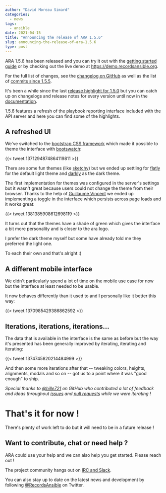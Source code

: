 ```yaml
---
author: "David Moreau Simard"
categories:
  - news
tags:
  - ansible
date: 2021-04-15
title: "Announcing the release of ARA 1.5.6"
slug: announcing-the-release-of-ara-1.5.6
type: post
---
```


ARA 1.5.6 has been released and you can try it out with the [getting started guide](https://ara.readthedocs.io/en/latest/getting-started.html)
or by checking out the live demo at https://demo.recordsansible.org.

For the full list of changes, see the [changelog on GitHub](https://github.com/ansible-community/ara/releases/tag/1.5.6)
as well as the list of [commits since 1.5.5](https://github.com/ansible-community/ara/compare/1.5.5...1.5.6).

It's been a while since the last [release highlight for 1.5.0](https://ara.recordsansible.org/blog/2020/09/23/announcing-the-release-of-ara-1.5.0/)
but you can catch up on changelogs and release notes for every version until now in the [documentation](https://ara.readthedocs.io/en/latest/changelog-release-notes.html).

1.5.6 features a refresh of the playbook reporting interface included with the API server and here you can find some of
the highlights.

## A refreshed UI

We've switched to the [bootstrap CSS framework](https://getbootstrap.com/) which made it possible to theme the interface
with [bootswatch](https://bootswatch.com/):

{{< tweet 1371294874864119811 >}}

There are some fun themes (like [sketchy](https://bootswatch.com/sketchy/)) but we ended up settling for
[flatly](https://bootswatch.com/flatly/) for the default light theme and [darkly](https://bootswatch.com/darkly/) as
the dark theme.

The first implementation for themes was configured in the server's settings but it wasn't great because users could not
change the theme from their browser. Thanks to the help of [Guillaume Vincent](https://twitter.com/guillaume20100) we
ended up implementing a toggle in the interface which persists across page loads and it works great:

{{< tweet 1381385908612698119 >}}

It turns out that the themes have a shade of green which gives the interface a bit more personality and is closer to the ara logo.

I prefer the dark theme myself but some have already told me they preferred the light one.

To each their own and that's alright :)

## A different mobile interface

We didn't particularly spend a lot of time on the mobile use case for now but the interface at least needed to be usable.

It now behaves differently than it used to and I personally like it better this way:

{{< tweet 1370985429386862592 >}}

## Iterations, iterations, iterations...

The data that is available in the interface is the same as before but the way it's presented has been generally improved by iterating, iterating and iterating:

{{< tweet 1374745820214484999 >}}

And then some more iterations after that -- tweaking colors, heights, alignments, modals and so on -- got us to a point where it was "good enough" to ship.

*Special thanks to [@hille721](https://twitter.com/hille721) on GitHub who contributed a lot of feedback and ideas throughout [issues](https://github.com/ansible-community/ara/issues/229) and [pull requests](https://github.com/ansible-community/ara/pull/221) while we were iterating !*

# That's it for now !

There's plenty of work left to do but it will need to be in a future release !

## Want to contribute, chat or need help ?

ARA could use your help and we can also help you get started.
Please reach out !

The project community hangs out on [IRC and Slack](https://ara.recordsansible.org/community/).

You can also stay up to date on the latest news and development by following [@RecordsAnsible](https://twitter.com/RecordsAnsible) on Twitter.

